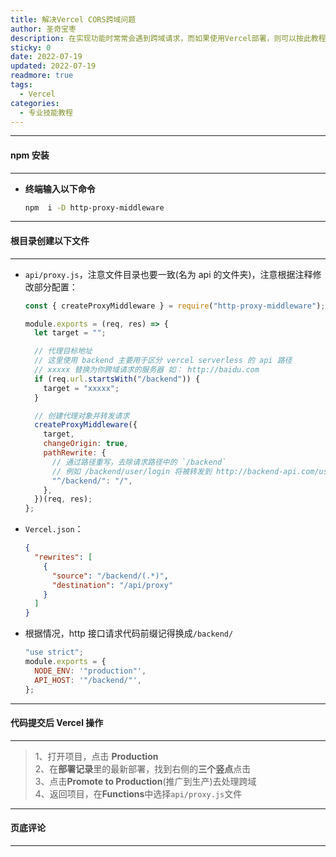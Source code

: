 ```yaml
---
title: 解决Vercel CORS跨域问题
author: 圣奇宝枣
description: 在实现功能时常常会遇到跨域请求，而如果使用Vercel部署，则可以按此教程操作
sticky: 0
date: 2022-07-19
updated: 2022-07-19
readmore: true
tags:
  - Vercel
categories:
  - 专业技能教程
---
```


---

#### **npm 安装**

---

- **终端输入以下命令**

  ```bash
  npm  i -D http-proxy-middleware
  ```

---

#### **根目录创建以下文件**

---

<!-- more -->

- `api/proxy.js`，注意文件目录也要一致(名为 api 的文件夹)，注意根据注释修改部分配置：

  ```js
  const { createProxyMiddleware } = require("http-proxy-middleware");

  module.exports = (req, res) => {
    let target = "";

    // 代理目标地址
    // 这里使用 backend 主要用于区分 vercel serverless 的 api 路径
    // xxxxx 替换为你跨域请求的服务器 如： http://baidu.com
    if (req.url.startsWith("/backend")) {
      target = "xxxxx";
    }

    // 创建代理对象并转发请求
    createProxyMiddleware({
      target,
      changeOrigin: true,
      pathRewrite: {
        // 通过路径重写，去除请求路径中的 `/backend`
        // 例如 /backend/user/login 将被转发到 http://backend-api.com/user/login
        "^/backend/": "/",
      },
    })(req, res);
  };
  ```

- `Vercel.json`：

  ```json
  {
    "rewrites": [
      {
        "source": "/backend/(.*)",
        "destination": "/api/proxy"
      }
    ]
  }
  ```

- 根据情况，http 接口请求代码前缀记得换成`/backend/`

  ```js
  "use strict";
  module.exports = {
    NODE_ENV: '"production"',
    API_HOST: '"/backend/"',
  };
  ```

---

#### **代码提交后 Vercel 操作**

---

> 1、打开项目，点击 **Production**  
> 2、在**部署记录**里的最新部署，找到右侧的**三个竖点**点击  
> 3、点击**Promote to Production**(推广到生产)去处理跨域  
> 4、返回项目，在**Functions**中选择`api/proxy.js`文件

---

#### **页底评论**

---
